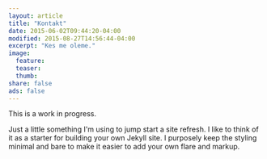 ```yaml
---
layout: article
title: "Kontakt"
date: 2015-06-02T09:44:20-04:00
modified: 2015-08-27T14:56:44-04:00
excerpt: "Kes me oleme."
image:
  feature:
  teaser:
  thumb:
share: false
ads: false
---
```


This is a work in progress.

Just a little something I'm using to jump start a site refresh. I like to think of it as a starter for building your own Jekyll site. I purposely keep the styling minimal and bare to make it easier to add your own flare and markup.